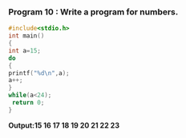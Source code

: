 ### Program 10 : Write a program for numbers.
```c
#include<stdio.h>
int main()
{
int a=15;
do
{
printf("%d\n",a);
a++;
}
while(a<24);
 return 0;
}
```
**Output:15
16
17
18
19
20
21
22
23**
